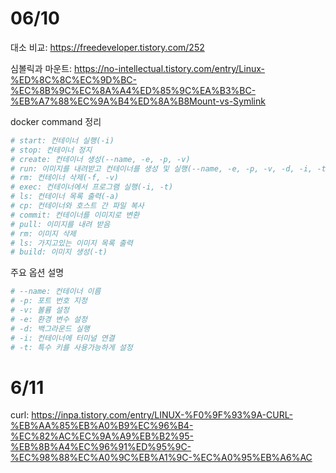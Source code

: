 # 06/10

대소 비교: https://freedeveloper.tistory.com/252

심볼릭과 마운트: https://no-intellectual.tistory.com/entry/Linux-%ED%8C%8C%EC%9D%BC-%EC%8B%9C%EC%8A%A4%ED%85%9C%EA%B3%BC-%EB%A7%88%EC%9A%B4%ED%8A%B8Mount-vs-Symlink


docker command 정리

```bash
# start: 컨테이너 실행(-i)
# stop: 컨테이너 정지
# create: 컨테이너 생성(--name, -e, -p, -v)
# run: 이미지를 내려받고 컨테이너를 생성 및 실행(--name, -e, -p, -v, -d, -i, -t)
# rm: 컨테이너 삭제(-f, -v)
# exec: 컨테이너에서 프로그램 실행(-i, -t)
# ls: 컨테이너 목록 출력(-a)
# cp: 컨테이너와 호스트 간 파일 복사
# commit: 컨테이너를 이미지로 변환
# pull: 이미지를 내려 받음
# rm: 이미지 삭제
# ls: 가지고있는 이미지 목록 출력
# build: 이미지 생성(-t)
```

주요 옵션 설명 

```bash
# --name: 컨테이너 이름
# -p: 포트 번호 지정
# -v: 볼륨 설정
# -e: 환경 변수 설정
# -d: 백그라운드 실행
# -i: 컨테이너에 터미널 연결
# -t: 특수 키를 사용가능하게 설정
```


# 6/11
curl: https://inpa.tistory.com/entry/LINUX-%F0%9F%93%9A-CURL-%EB%AA%85%EB%A0%B9%EC%96%B4-%EC%82%AC%EC%9A%A9%EB%B2%95-%EB%8B%A4%EC%96%91%ED%95%9C-%EC%98%88%EC%A0%9C%EB%A1%9C-%EC%A0%95%EB%A6%AC
